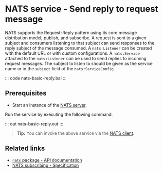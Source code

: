 # NATS service - Send reply to request message

NATS supports the Request-Reply pattern using its core message distribution model, publish, and subscribe. A request is sent to a given subject and consumers listening to that subject can send responses to the reply subject of the message consumed. A `nats:Listener` can be created with the default URL or with custom configurations. A `nats:Service` attached to the `nats:Listener` can be used to send replies to incoming request messages. The subject to listen to should be given as the service name or in the `subject` field of the `nats:ServiceConfig`.

::: code nats-basic-reply.bal :::

## Prerequisites
- Start an instance of the [NATS server](https://docs.nats.io/nats-concepts/what-is-nats/walkthrough_setup).

Run the service by executing the following command.

::: out nats-basic-reply.out :::

>**Tip:** You can invoke the above service via the [NATS client](/learn/by-example/nats-basic-request/).

## Related links
- [`nats` package - API documentation](https://lib.ballerina.io/ballerinax/nats/latest)
- [NATS subscribing - Specification](https://github.com/ballerina-platform/module-ballerinax-nats/blob/master/docs/spec/spec.md#4-subscribing)

